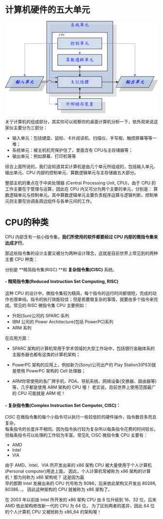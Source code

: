 # 计算机硬件的五大单元

![](/assets/1.png)

关亍计算机的组成部分，其实你可以观察你的桌面计算机分析一下，依外观来说这家伙主要分为三部分：

* 输入单元：包括键盘、鼠标、卡片阅读机、扫描仪、手写板、触控屏幕等等一堆；
* 系统单元：被主机机壳保护住了，里面含有 CPU与主存储器等；
* 输出单元：例如屏幕、打印机等等

综合上面所说的，我们会知道其实计算机是由几个单元所组成的，包括输入单元、 输出单元、CPU 内部的控制单元、算数逻辑单元与主存储器五大部分。

整部主机的重点在于中央处理器 \(Central Processing Unit, CPU\)，由于 CPU 的工作主要在于管理与运算，因此在 CPU 内又可分为两个主要的单元，分别是： 算数逻辑单元与控制单元。其中算数逻辑单元主要负责程序运算与逻辑判断，控制单元则主要在协调各周边组件与各单元间的工作。

# CPU的种类

CPU 内部含有一些小指令集，**我们所使用的软件都要经过 CPU 内部的微指令集来达成才行**。

那这些指令集的设计主要又被分为两种设计理念，这就是目前世界上常见到的两种主要 CPU 种类：

分别是 **精简指令集\(RISC\) **和 **复杂指令集\(CISC\)** 系统。

#### - 精简指令集\(Reduced Instruction Set Computing, RISC\)

这种 CPU 的设计中，微指令集较为精简，每个指令的运行时间都很短，完成的动作也很单纯，指令的执行效能较佳；但是若要做复杂的事情，就要由多个指令来完成。常见的 RISC 微指令集 CPU 主要例如：

* 升阳\(Sun\)公司的 SPARC 系列
* IBM 公司的 Power Architecture\(包括 PowerPC\)系列
* ARM 系列

在应用方面：

* SPARC 架构的计算机常用于学术领域的大型工作站中，包括银行金融体系的主服务器也都有这类的计算机架构；

* PowerPC 架构的应用上，例如新力\(Sony\)公司出产的 Play Station3\(PS3\)就是使用 PowerPC 架构的 Cell 处理器；

* ARM你常使用的各厂牌手机、PDA、导航系统、网络设备\(交换器、路由器等\)等，几乎都是使用 ARM 架构的 CPU 喔！ 老实说，目前世界上使用范围最广的 CPU 可能就是 ARM 呢！

#### - 复杂指令集\(Complex Instruction Set Computer, CISC\)：

CISC 在微指令集的每个小指令可以执行一些较低阶的硬件操作，指令数目多而且复杂，  
每条指令的长度并不相同。因为指令执行较为复杂所以每条指令花费的时间较长，但每条指令可以处理的工作较为丰富。常见癿 CISC 微指令集 CPU 主要有：

* AMD
* Intel
* VIA

由于 AMD、Intel、VIA 所开发出来的 x86 架构 CPU 被大量使用于个人计算机\(Personal computer\)用途上面， 因此，个人计算机常被称为 x86 架构的计算机！那为何称为 x86 架构呢？ 这是因为最  
早的那颗 Intel 发展出来的 CPU 代号称为 8086，后来依此架构又开发出 80286, 80386...， 因此这种架构的 CPU 就被称为 x86 架构了。

在 2003 年以前由 Intel 所开发的 x86 架构 CPU 由 8 位升级到 16、32 位，后来 AMD 依此架构修改新一代的 CPU 为 64 位， 为了区别两者的差异，因此 64 位的个人计算机 CPU 又被统称为 x86\_64 的架构喔！

